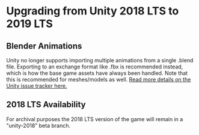 Upgrading from Unity 2018 LTS to 2019 LTS
=========================================

Blender Animations
------------------

Unity no longer supports importing multiple animations from a single .blend file. Exporting to an exchange format like .fbx is recommended instead, which is how the base game assets have always been handled. Note that this is recommended for meshes/models as well. [Read more details on the Unity issue tracker here.](https://issuetracker.unity3d.com/issues/using-multiple-animation-clips-in-blender-not-all-animation-clips-are-imported-using-a-blend-file)

2018 LTS Availability
---------------------

For archival purposes the 2018 LTS version of the game will remain in a "unity-2018" beta branch.

